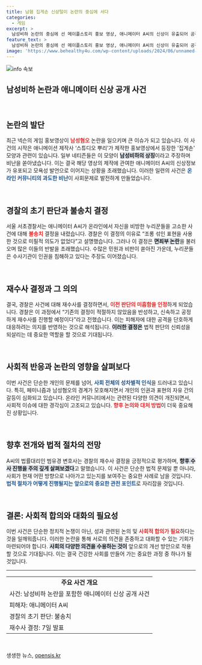 ```yaml
---
title: 남혐 집게손 신상털이 논란의 중심에 서다
categories:
  - 게임
excerpt: >
  남성비하 논란의 중심에 선 메이플스토리 홍보 영상, 애니메이터 A씨의 신상이 유출되어 공격당하자 경찰이 재수사를 착수했다. 최초 불송치 결정에 대한 비판이 이어지는 가운데, 수사가 어떤 방향으로 진행될지 주목된다.
feature_text: >
  남성비하 논란의 중심에 선 메이플스토리 홍보 영상, 애니메이터 A씨의 신상이 유출되어 공격당하자 경찰이 재수사를 착수했다. 최초 불송치 결정에 대한 비판이 이어지는 가운데, 수사가 어떤 방향으로 진행될지 주목된다.
image: 'https://www.behealthy4u.com/wp-content/uploads/2024/06/unnamed-file.png'
---
```


<p><img src="https://www.behealthy4u.com/wp-content/uploads/2024/06/unnamed-file.png" alt="info 속보" /></p>

<h2 data-ke-size="size36">남성비하 논란과 애니메이터 신상 공개 사건</h2>

<p data-ke-size="size16">&nbsp;</p>

<h2 data-ke-size="size26">논란의 발단</h2>

<p data-ke-size="size16">최근 넥슨의 게임 홍보영상이 <b><span style="color: #ee2323;">남성혐오</span></b> 논란을 일으키며 큰 이슈가 되고 있습니다. 이 사건의 시작은 애니메이션 제작사 ‘스튜디오 뿌리’가 제작한 홍보영상에서 등장한 '집게손' 모양과 관련이 있습니다. 일부 네티즌들은 이 모양이 <b><span style="background-color: #21538527;">남성비하의 상징</span></b>이라고 주장하며 비난을 쏟아냈습니다. 이는 결국 해당 영상의 제작에 관여한 애니메이터 A씨의 신상정보가 유포되고 모욕성 발언으로 이어지는 상황을 초래했습니다. 이러한 일련의 사건은 <b><span style="color: #1a5490;">온라인 커뮤니티의 과도한 비난</span></b>이 사회문제로 발전하게 만들었습니다.</p>

<p data-ke-size="size16">&nbsp;</p>

<h2 data-ke-size="size26">경찰의 초기 판단과 불송치 결정</h2>

<p data-ke-size="size16">서울 서초경찰서는 애니메이터 A씨가 온라인에서 자신을 비방한 누리꾼들을 고소한 사건에 대해 <b><span style="color: #ee2323;">불송치</span></b> 결정을 내렸습니다. 경찰은 이 결정의 이유로 “조롱 섞인 표현을 사용한 것으로 미필적 의도가 없었다”고 설명했습니다. 그러나 이 결정은 <b><span style="background-color: #21538527;">면죄부 논란</span></b>을 불러오며 많은 이들의 반발을 초래했습니다. 수많은 민원과 비판이 쏟아진 가운데, 누리꾼들은 수사기관이 인권을 침해하고 있다는 주장도 이어졌습니다.</p>

<p data-ke-size="size16">&nbsp;</p>

<h2 data-ke-size="size26">재수사 결정과 그 의의</h2>

<p data-ke-size="size16">결국, 경찰은 사건에 대해 재수사를 결정하면서, <b><span style="color: #ee2323;">이전 판단의 미흡함을 인정</span></b>하게 되었습니다. 경찰은 이 과정에서 “기존의 결정이 적절하지 않았음을 반성하고, 신속하고 공정하게 재수사를 진행할 예정이다”라고 전했습니다. 이는 피해자에 대한 공격을 단호하게 대응하려는 의지를 반영하는 것으로 해석됩니다. <b><span style="background-color: #21538527;">이러한 결정은</span></b> 법적 판단의 신뢰성을 되살리는 데 중요한 역할을 할 것으로 기대됩니다.</p>

<p data-ke-size="size16">&nbsp;</p>

<h2 data-ke-size="size26">사회적 반응과 논란의 영향을 살펴보다</h2>

<p data-ke-size="size16">이번 사건은 단순한 개인의 문제를 넘어, <b><span style="color: #1a5490;">사회 전체의 성차별적 인식</span></b>을 드러내고 있습니다. 특히, 페미니즘과 남성혐오의 경계가 모호해지면서 개인의 인권과 표현의 자유 간의 갈등이 심화되고 있습니다. 온라인 커뮤니티에서는 관련된 다양한 의견이 개진되면서, 사회적 이슈에 대한 경각심이 고조되고 있습니다. <b><span style="color: #ee2323;">향후 논의와 대처 방법</span></b>이 더욱 중요해진 상황입니다.</p>

<p data-ke-size="size16">&nbsp;</p>

<h2 data-ke-size="size26">향후 전개와 법적 절차의 전망</h2>

<p data-ke-size="size16">A씨의 법률대리인 범유경 변호사는 경찰의 재수사 결정을 긍정적으로 평가하며, <b><span style="background-color: #21538527;">향후 수사 진행을 주의 깊게 살펴보겠다</span></b>고 말했습니다. 이 사건은 단순한 법적 문제일 뿐 아니라, 사회가 현재 어떤 방향으로 나아가고 있는지를 보여주는 중요한 사례로 남을 것입니다. <b><span style="color: #1a5490;">법적 절차가 어떻게 진행될지는 앞으로의 중요한 관전 포인트</span></b>로 자리잡을 것입니다.</p>

<p data-ke-size="size16">&nbsp;</p>

<h2 data-ke-size="size26">결론: 사회적 합의와 대화의 필요성</h2>

<p data-ke-size="size16">이번 사건은 단순한 정치적 논쟁이 아닌, 성과 관련된 논의 및 <b><span style="color: #ee2323;">사회적 합의가 필요</span></b>하다는 것을 일깨워줍니다. 이러한 논란을 통해 서로의 의견을 존중하고 대화할 수 있는 기회가 마련되어야 합니다. <b><span style="background-color: #21538527;">사회의 다양한 의견을 수용하는 것이</span></b> 앞으로의 개선 방안으로 작용할 것으로 기대됩니다. 이는 결국 건강한 사회를 만들어 가는 중요한 과정 중 하나가 될 것입니다.</p>

<hr>

<table style="width: 100%;">
    <tr>
        <td style="text-align: center; height: 17px;"><b>주요 사건 개요</b></td>
    </tr>
    <tr>
        <td>사건: 남성비하 논란을 포함한 애니메이터 신상 공개 사건</td>
    </tr>
    <tr>
        <td>피해자: 애니메이터 A씨</td>
    </tr>
    <tr>
        <td>경찰의 초기 판단: 불송치</td>
    </tr>
    <tr>
        <td>재수사 결정: 7일 발표</td>
    </tr>
</table>

<p data-ke-size="size16">&nbsp;</p>
생생한 뉴스, <a href="https://opensis.kr" rel="dofollow">opensis.kr</a>


